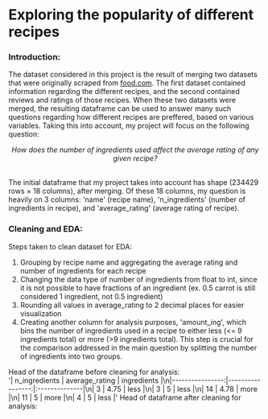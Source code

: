 # Exploring the popularity of different recipes

### Introduction:

The dataset considered in this project is the result of merging two datasets that were originally scraped from [food.com](https://www.food.com/). The first dataset contained information regarding the different recipes, and the second contained reviews and ratings of those recipes. When these two datasets were merged, the resulting dataframe can be used to answer many such questions regarding how different recipes are preffered, based on various variables. Taking this into account, my project will focus on the following question: <br>

<center> <i>How does the number of ingredients used affect the average rating of any given recipe?</i> </center><br>

The initial dataframe that my project takes into account has shape (234429 rows × 18 columns), after merging. Of these 18 columns, my question is heavily on 3 columns: 'name' (recipe name), 'n_ingredients' (number of ingredients in recipe), and 'average_rating' (average rating of recipe). 

### Cleaning and EDA:

Steps taken to clean dataset for EDA:<br>
1. Grouping by recipe name and aggregating the average rating and number of ingredients for each recipe
2. Changing the data type of number of ingredients from float to int, since it is not possible to have fractions of an ingredient (ex. 0.5 carrot is still considered 1 ingredient, not 0.5 ingredient)
3. Rounding all values in average_rating to 2 decimal places for easier visualization
4. Creating another column for analysis purposes, 'amount_ing', which bins the number of ingredients used in a recipe to either less (<= 9 ingredients total) or more (>9 ingredients total). This step is crucial for the comparison addressed in the main question by splitting the number of ingredients into two groups. 

Head of the dataframe before cleaning for analysis:  <br>
'|   n_ingredients |   average_rating | ingredients   |\n|----------------:|-----------------:|:--------------|\n|               3 |             4.75 | less          |\n|               3 |             5    | less          |\n|              14 |             4.78 | more          |\n|              11 |             5    | more          |\n|               4 |             5    | less          |'
Head of dataframe after cleaning for analysis:
